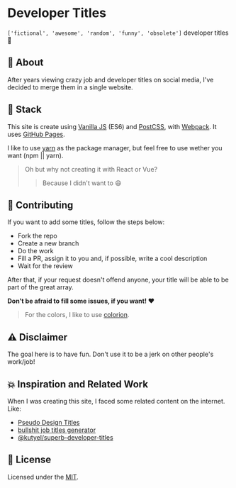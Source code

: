 # Developer Titles

`['fictional', 'awesome', 'random', 'funny', 'obsolete']` developer titles :tada:


## :scroll: About
After years viewing crazy job and developer titles on social media, I've decided to merge them in a single website.


## :gem: Stack
This site is create using [Vanilla JS](http://vanilla-js.com/) (ES6) and [PostCSS](https://postcss.org/), with [Webpack](https://webpack.js.org/). It uses [GitHub Pages](https://pages.github.com/).

I like to use [yarn](https://yarnpkg.com) as the package manager, but feel free to use wether you want (npm || yarn).

> Oh but why not creating it with React or Vue?
>> Because I didn't want to :smile:


## :pencil: Contributing
If you want to add some titles, follow the steps below:

- Fork the repo
- Create a new branch
- Do the work
- Fill a PR, assign it to you and, if possible, write a cool description
- Wait for the review

After that, if your request doesn't offend anyone, your title will be able to be part of the great array.

**Don't be afraid to fill some issues, if you want! :heart:**

> For the colors, I like to use [colorion](http://colorion.co).


## :warning: Disclaimer
The goal here is to have fun. Don't use it to be a jerk on other people's work/job!


## :boom: Inspiration and Related Work
When I was creating this site, I faced some related content on the internet. Like:

- [Pseudo Design Titles](https://designtitles.com/)
- [bullshit job titles generator](https://bullg.it/bullshit-job-titles/)
- [@kutyel/superb-developer-titles](https://github.com/kutyel/superb-developer-titles)


## :closed_lock_with_key: License
Licensed under the [MIT](https://github.com/jlozovei/developer-titles/blob/master/LICENSE).
